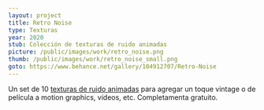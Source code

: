```yaml
---
layout: project
title: Retro Noise
type: Texturas
year: 2020
stub: Colección de texturas de ruido animadas
picture: /public/images/work/retro_noise.png
thumb: /public/images/work/retro_noise_small.png
goto: https://www.behance.net/gallery/104912707/Retro-Noise
---
```

Un set de 10 [texturas de ruido animadas](https://www.behance.net/gallery/104912707/Retro-Noise) para agregar un toque vintage o de película a motion graphics, vídeos, etc. Completamenta gratuito.